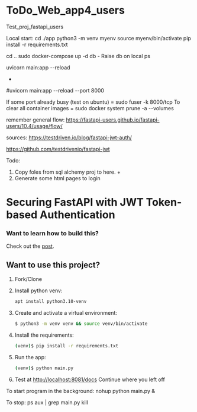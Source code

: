# ToDo_Web_app4_users
Test_proj_fastapi_users

Local start:
cd ./app
python3 -m venv myenv
source myenv/bin/activate
pip install -r requirements.txt

cd ..
sudo docker-compose up -d db - Raise db on local ps

uvicorn main:app --reload



*
#uvicorn main:app --reload --port 8000

If some port already busy (test on ubuntu) = sudo fuser -k 8000/tcp
To clear all container images = sudo docker system prune -a --volumes


remember general flow:
https://fastapi-users.github.io/fastapi-users/10.4/usage/flow/

sources:
https://testdriven.io/blog/fastapi-jwt-auth/

https://github.com/testdrivenio/fastapi-jwt

Todo:
1) Copy foles from sql alchemy proj to here. +
2) Generate some html pages to login








# Securing FastAPI with JWT Token-based Authentication

### Want to learn how to build this?

Check out the [post](https://testdriven.io/blog/fastapi-jwt-auth/).

## Want to use this project?

1. Fork/Clone

1. Install python venv:

    ```sh
    apt install python3.10-venv
    ```

1. Create and activate a virtual environment:

    ```sh
    $ python3 -m venv venv && source venv/bin/activate
    ```

1. Install the requirements:

    ```sh
    (venv)$ pip install -r requirements.txt
    ```

1. Run the app:

    ```sh
    (venv)$ python main.py
    ```

1. Test at [http://localhost:8081/docs](http://localhost:8081/docs)
Continue where you left off

To start program in the background:
nohup python main.py &

To stop:
ps aux | grep main.py
kill <PID>